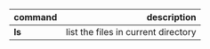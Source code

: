 | command |                         description |
| :------ | ----------------------------------: |
| **ls**      | list the files in current directory |

